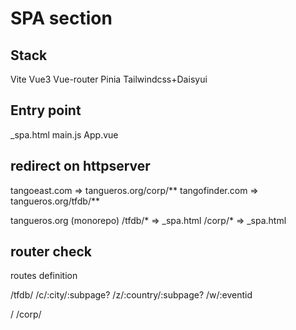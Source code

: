 # SPA section 

## Stack
Vite
Vue3
Vue-router
Pinia
Tailwindcss+Daisyui

## Entry point
_spa.html
main.js
App.vue

## redirect on httpserver
tangoeast.com => 
  tangueros.org/corp/**
tangofinder.com => 
  tangueros.org/tfdb/**

tangueros.org (monorepo)
  /tfdb/* => _spa.html
  /corp/* => _spa.html


## router check
routes definition

/tfdb/
  /c/:city/:subpage?
  /z/:country/:subpage?
  /w/:eventid
  
/
/corp/
